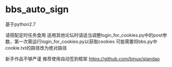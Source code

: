 # bbs_auto_sign

基于python2.7

请搭配定时任务食用 适用其他论坛时请适当调整login_for_cookies.py中的post参数，第一次需运行login_for_cookies.py以获取cookies
可能需要将bbs.py中cookie.txt的路径改为绝对路径

新手作品不够严谨 推荐使用自动签到框架 https://github.com/binux/qiandao

